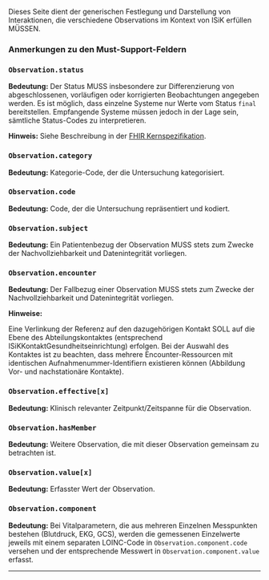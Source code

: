 Dieses Seite dient der generischen Festlegung und Darstellung von Interaktionen, die verschiedene Observations im Kontext von ISiK erfüllen MÜSSEN.

### Anmerkungen zu den Must-Support-Feldern

### `Observation.status`

**Bedeutung:** Der Status MUSS insbesondere zur Differenzierung von abgeschlossenen, vorläufigen oder korrigierten Beobachtungen angegeben werden. 
Es ist möglich, dass einzelne Systeme nur Werte vom Status `final` bereitstellen. Empfangende Systeme müssen jedoch in der Lage sein, sämtliche Status-Codes zu interpretieren.

**Hinweis:** Siehe Beschreibung in der [FHIR Kernspezifikation](https://hl7.org/fhir/R4/observation-definitions.html#Observation.status).

### `Observation.category`
**Bedeutung:** Kategorie-Code, der die Untersuchung kategorisiert.

### `Observation.code`
**Bedeutung:** Code, der die Untersuchung repräsentiert und kodiert.

### `Observation.subject`
**Bedeutung:** Ein Patientenbezug der Observation MUSS stets zum Zwecke der Nachvollziehbarkeit und Datenintegrität vorliegen. 

### `Observation.encounter`
**Bedeutung:** Der Fallbezug einer Observation MUSS stets zum Zwecke der Nachvollziehbarkeit und Datenintegrität vorliegen.

**Hinweise:**

Eine Verlinkung der Referenz auf den dazugehörigen Kontakt SOLL auf die Ebene des Abteilungskontaktes (entsprechend ISiKKontaktGesundheitseinrichtung) erfolgen.
Bei der Auswahl des Kontaktes ist zu beachten, dass mehrere Encounter-Ressourcen mit identischen Aufnahmenummer-Identifiern existieren können (Abbildung Vor- und nachstationäre Kontakte).

### `Observation.effective[x]`
**Bedeutung:** Klinisch relevanter Zeitpunkt/Zeitspanne für die Observation.

### `Observation.hasMember`
**Bedeutung:** Weitere Observation, die mit dieser Observation gemeinsam zu betrachten ist. 

### `Observation.value[x]`
**Bedeutung:** Erfasster Wert der Observation. 

### `Observation.component`

**Bedeutung:** Bei Vitalparametern, die aus mehreren Einzelnen Messpunkten bestehen (Blutdruck, EKG, GCS), werden die gemessenen Einzelwerte
jeweils mit einem separaten LOINC-Code in `Observation.component.code` versehen  und der entsprechende Messwert in `Observation.component.value` erfasst.

---